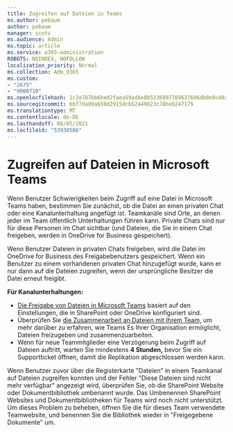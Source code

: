 ```yaml
---
title: Zugreifen auf Dateien in Teams
ms.author: pebaum
author: pebaum
manager: scotv
ms.audience: Admin
ms.topic: article
ms.service: o365-administration
ROBOTS: NOINDEX, NOFOLLOW
localization_priority: Normal
ms.collection: Adm_O365
ms.custom:
- "2675"
- "9000710"
ms.openlocfilehash: 1c2e787bb6be02faea59adbe8b5236897789637696db0e9c48a5d13e9b9a92c1
ms.sourcegitcommit: b5f7da89a650d2915dc652449623c78be6247175
ms.translationtype: MT
ms.contentlocale: de-DE
ms.lasthandoff: 08/05/2021
ms.locfileid: "53938586"
---
```

# <a name="accessing-files-in-microsoft-teams"></a>Zugreifen auf Dateien in Microsoft Teams

Wenn Benutzer Schwierigkeiten beim Zugriff auf eine Datei in Microsoft Teams haben, bestimmen Sie zunächst, ob die Datei an einen privaten Chat oder eine Kanalunterhaltung angefügt ist. Teamkanäle sind Orte, an denen jeder im Team öffentlich Unterhaltungen führen kann. Private Chats sind nur für diese Personen im Chat sichtbar (und Dateien, die Sie in einem Chat freigeben, werden in OneDrive for Business gespeichert).

Wenn Benutzer Dateien in privaten Chats freigeben, wird die Datei im OneDrive for Business des Freigabebenutzers gespeichert. Wenn ein Benutzer zu einem vorhandenen privaten Chat hinzugefügt wurde, kann er nur dann auf die Dateien zugreifen, wenn der ursprüngliche Besitzer die Datei erneut freigibt.    

**Für Kanalunterhaltungen:**

- [Die Freigabe von Dateien in Microsoft Teams](https://docs.microsoft.com/MicrosoftTeams/sharing-files-in-teams) basiert auf den Einstellungen, die in SharePoint oder OneDrive konfiguriert sind. 
- Überprüfen Sie [die Zusammenarbeit an Dateien mit Ihrem Team,](https://support.office.com/article/Collaborate-on-files-with-your-Team-9b200289-dbac-4823-85bd-628a5c7bb0ae) um mehr darüber zu erfahren, wie Teams Es Ihrer Organisation ermöglicht, Dateien freizugeben und zusammenzuarbeiten. 
- Wenn für neue Teammitglieder eine Verzögerung beim Zugriff auf Dateien auftritt, warten Sie mindestens **4 Stunden,** bevor Sie ein Supportticket öffnen, damit die Replikation abgeschlossen werden kann. 

Wenn Benutzer zuvor über die Registerkarte "Dateien" in einem Teamkanal auf Dateien zugreifen konnten und der Fehler "Diese Dateien sind nicht mehr verfügbar" angezeigt wird, überprüfen Sie, ob die SharePoint Website oder Dokumentbibliothek umbenannt wurde. Das Umbenennen SharePoint Websites und Dokumentbibliotheken für Teams wird noch nicht unterstützt. Um dieses Problem zu beheben, öffnen Sie die für dieses Team verwendete Teamwebsite, und benennen Sie die Bibliothek wieder in "Freigegebene Dokumente" um.